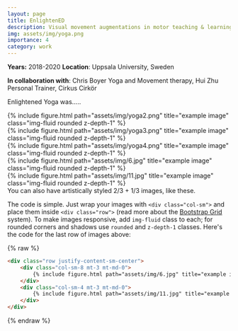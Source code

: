 ```yaml
---
layout: page
title: EnlightenED
description: Visual movement augmentations in motor teaching & learning practices
img: assets/img/yoga.png
importance: 4
category: work
---
```

**Years:** 2018-2020     **Location**: Uppsala University, Sweden

**In collaboration with**: Chris Boyer Yoga and Movement therapy, Hui Zhu Personal Trainer, Cirkus Cirkör

Enlightened Yoga was.....
<div class="row">
    <div class="col-sm mt-3 mt-md-0">
        {% include figure.html path="assets/img/yoga2.png" title="example image" class="img-fluid rounded z-depth-1" %}
    </div>
    <div class="col-sm mt-3 mt-md-0">
      {% include figure.html path="assets/img/yoga3.png" title="example image" class="img-fluid rounded z-depth-1" %}
    </div>
   <div class="col-sm mt-3 mt-md-0">
      {% include figure.html path="assets/img/yoga4.png" title="example image" class="img-fluid rounded z-depth-1" %}
    </div>
</div>
  





<div class="row justify-content-sm-center">
    <div class="col-sm-8 mt-3 mt-md-0">
        {% include figure.html path="assets/img/6.jpg" title="example image" class="img-fluid rounded z-depth-1" %}
    </div>
    <div class="col-sm-4 mt-3 mt-md-0">
        {% include figure.html path="assets/img/11.jpg" title="example image" class="img-fluid rounded z-depth-1" %}
    </div>
</div>
<div class="caption">
    You can also have artistically styled 2/3 + 1/3 images, like these.
</div>


The code is simple.
Just wrap your images with `<div class="col-sm">` and place them inside `<div class="row">` (read more about the <a href="https://getbootstrap.com/docs/4.4/layout/grid/">Bootstrap Grid</a> system).
To make images responsive, add `img-fluid` class to each; for rounded corners and shadows use `rounded` and `z-depth-1` classes.
Here's the code for the last row of images above:

{% raw %}
```html
<div class="row justify-content-sm-center">
    <div class="col-sm-8 mt-3 mt-md-0">
        {% include figure.html path="assets/img/6.jpg" title="example image" class="img-fluid rounded z-depth-1" %}
    </div>
    <div class="col-sm-4 mt-3 mt-md-0">
        {% include figure.html path="assets/img/11.jpg" title="example image" class="img-fluid rounded z-depth-1" %}
    </div>
</div>
```
{% endraw %}
